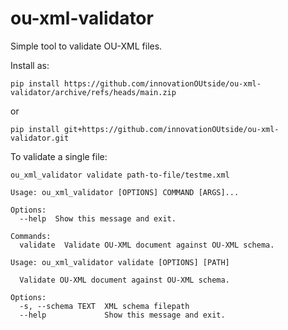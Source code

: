 # ou-xml-validator

Simple tool to validate OU-XML files.

Install as:

`pip install https://github.com/innovationOUtside/ou-xml-validator/archive/refs/heads/main.zip`

or

`pip install git+https://github.com/innovationOUtside/ou-xml-validator.git`

To validate a single file:

`ou_xml_validator validate path-to-file/testme.xml`

```text
Usage: ou_xml_validator [OPTIONS] COMMAND [ARGS]...

Options:
  --help  Show this message and exit.

Commands:
  validate  Validate OU-XML document against OU-XML schema.
```

```text
Usage: ou_xml_validator validate [OPTIONS] [PATH]

  Validate OU-XML document against OU-XML schema.

Options:
  -s, --schema TEXT  XML schema filepath
  --help             Show this message and exit.
```